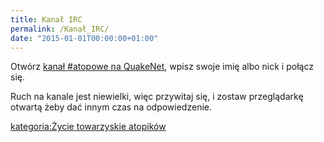 ```yaml
---
title: Kanał IRC
permalink: /Kanał_IRC/
date: "2015-01-01T00:00:00+01:00"
---
```


Otwórz [kanał \#atopowe na QuakeNet](http://webchat.quakenet.org/?channels=atopowe), wpisz swoje imię albo nick i połącz się.

Ruch na kanale jest niewielki, więc przywitaj się, i zostaw przeglądarkę otwartą żeby dać innym czas na odpowiedzenie.

[kategoria:Życie towarzyskie atopików](/atopedia/kategoria:Życie_towarzyskie_atopików "wikilink")